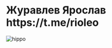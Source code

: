 <h1> Журавлев Ярослав https://t.me/rioleo </h1> 

![hippo](https://media3.giphy.com/media/aUovxH8Vf9qDu/giphy.gif)
